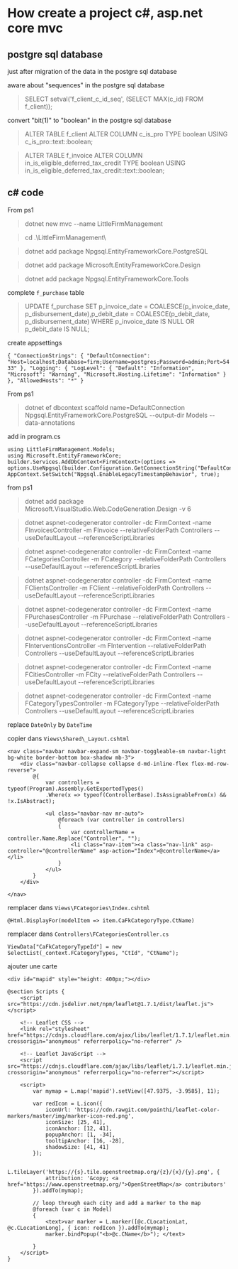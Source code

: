 # How create a project c#, asp.net core mvc

## postgre sql database

just after migration of the data in  the postgre sql database

aware about "sequences" in the postgre sql database
> SELECT setval('f_client_c_id_seq', (SELECT MAX(c_id) FROM f_client));

convert "bit(1)" to "boolean" in the postgre sql database
> ALTER TABLE f_client ALTER COLUMN c_is_pro TYPE boolean USING c_is_pro::text::boolean;

> ALTER TABLE f_invoice ALTER COLUMN in_is_eligible_deferred_tax_credit TYPE boolean USING in_is_eligible_deferred_tax_credit::text::boolean;


## c# code

From ps1
> dotnet new mvc --name LittleFirmManagement

> cd .\LittleFirmManagement\

> dotnet add package Npgsql.EntityFrameworkCore.PostgreSQL

> dotnet add package Microsoft.EntityFrameworkCore.Design

> dotnet add package Npgsql.EntityFrameworkCore.Tools

complete `f_purchase` table

> UPDATE f_purchase SET p_invoice_date = COALESCE(p_invoice_date, p_disbursement_date),p_debit_date = COALESCE(p_debit_date, p_disbursement_date) WHERE p_invoice_date IS NULL OR p_debit_date IS NULL;

create appsettings

`{
  "ConnectionStrings": {
    "DefaultConnection": "Host=localhost;Database=firm;Username=postgres;Password=admin;Port=5433"
  },
  "Logging": {
    "LogLevel": {
      "Default": "Information",
      "Microsoft": "Warning",
      "Microsoft.Hosting.Lifetime": "Information"
    }
  },
  "AllowedHosts": "*"
}`

From ps1
> dotnet ef dbcontext scaffold name=DefaultConnection Npgsql.EntityFrameworkCore.PostgreSQL --output-dir Models --data-annotations

add in program.cs
```
using LittleFirmManagement.Models;
using Microsoft.EntityFrameworkCore;
builder.Services.AddDbContext<FirmContext>(options => options.UseNpgsql(builder.Configuration.GetConnectionString("DefaultConnection")));
AppContext.SetSwitch("Npgsql.EnableLegacyTimestampBehavior", true);
```

from ps1
> dotnet add package Microsoft.VisualStudio.Web.CodeGeneration.Design -v 6

> dotnet aspnet-codegenerator controller -dc FirmContext -name FInvoicesController -m FInvoice --relativeFolderPath Controllers --useDefaultLayout --referenceScriptLibraries

> dotnet aspnet-codegenerator controller -dc FirmContext -name FCategoriesController -m FCategory --relativeFolderPath Controllers --useDefaultLayout --referenceScriptLibraries

> dotnet aspnet-codegenerator controller -dc FirmContext -name FClientsController -m FClient --relativeFolderPath Controllers --useDefaultLayout --referenceScriptLibraries

> dotnet aspnet-codegenerator controller -dc FirmContext -name FPurchasesController -m FPurchase --relativeFolderPath Controllers --useDefaultLayout --referenceScriptLibraries

> dotnet aspnet-codegenerator controller -dc FirmContext -name FInterventionsController -m FIntervention --relativeFolderPath Controllers --useDefaultLayout --referenceScriptLibraries

> dotnet aspnet-codegenerator controller -dc FirmContext -name FCitiesController -m FCity --relativeFolderPath Controllers --useDefaultLayout --referenceScriptLibraries

> dotnet aspnet-codegenerator controller -dc FirmContext -name FCategoryTypesController -m FCategoryType --relativeFolderPath Controllers --useDefaultLayout --referenceScriptLibraries

replace `DateOnly` by `DateTime`

copier dans `Views\Shared\_Layout.cshtml`
```
<nav class="navbar navbar-expand-sm navbar-toggleable-sm navbar-light bg-white border-bottom box-shadow mb-3">
    <div class="navbar-collapse collapse d-md-inline-flex flex-md-row-reverse">
        @{
            var controllers = typeof(Program).Assembly.GetExportedTypes()
            .Where(x => typeof(ControllerBase).IsAssignableFrom(x) && !x.IsAbstract);

            <ul class="navbar-nav mr-auto">
                @foreach (var controller in controllers)
                {
                    var controllerName = controller.Name.Replace("Controller", "");
                    <li class="nav-item"><a class="nav-link" asp-controller="@controllerName" asp-action="Index">@controllerName</a></li>
                }
            </ul>
        }
    </div>

</nav>
```

remplacer dans `Views\FCategories\Index.cshtml`

`@Html.DisplayFor(modelItem => item.CaFkCategoryType.CtName)`

remplacer dans `Controllers\FCategoriesController.cs`

`ViewData["CaFkCategoryTypeId"] = new SelectList(_context.FCategoryTypes, "CtId", "CtName");`

ajouter une carte

```<div id="mapid" style="height: 400px;"></div>```


```
@section Scripts {
    <script src="https://cdn.jsdelivr.net/npm/leaflet@1.7.1/dist/leaflet.js"></script>

    <!-- Leaflet CSS -->
    <link rel="stylesheet" href="https://cdnjs.cloudflare.com/ajax/libs/leaflet/1.7.1/leaflet.min.css" crossorigin="anonymous" referrerpolicy="no-referrer" />

    <!-- Leaflet JavaScript -->
    <script src="https://cdnjs.cloudflare.com/ajax/libs/leaflet/1.7.1/leaflet.min.js" crossorigin="anonymous" referrerpolicy="no-referrer"></script>

    <script>
        var mymap = L.map('mapid').setView([47.9375, -3.9585], 11);

        var redIcon = L.icon({
            iconUrl: 'https://cdn.rawgit.com/pointhi/leaflet-color-markers/master/img/marker-icon-red.png',
            iconSize: [25, 41],
            iconAnchor: [12, 41],
            popupAnchor: [1, -34],
            tooltipAnchor: [16, -28],
            shadowSize: [41, 41]
        });

        L.tileLayer('https://{s}.tile.openstreetmap.org/{z}/{x}/{y}.png', {
            attribution: '&copy; <a href="https://www.openstreetmap.org/">OpenStreetMap</a> contributors'
        }).addTo(mymap);

        // loop through each city and add a marker to the map
        @foreach (var c in Model)
        {
            <text>var marker = L.marker([@c.CLocationLat, @c.CLocationLong], { icon: redIcon }).addTo(mymap);
            marker.bindPopup("<b>@c.CName</b>"); </text>

        }
    </script>
}
```
